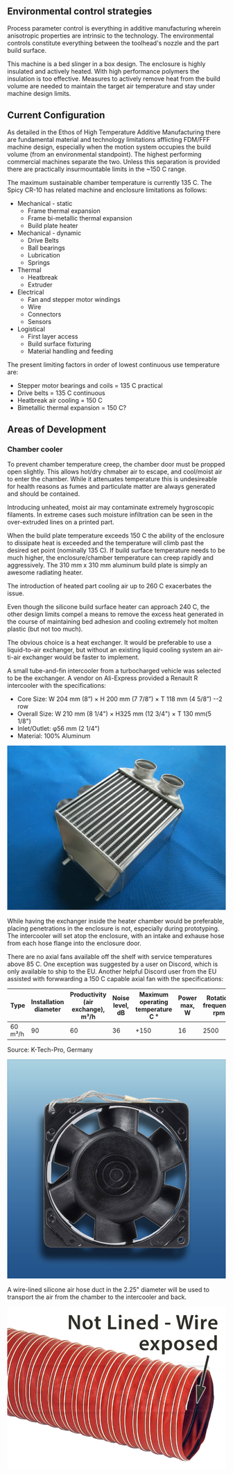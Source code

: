 ## Environmental control strategies

Process parameter control is everything in additive manufacturing wherein anisotropic properties are intrinsic to the technology. The environmental controls constitute everything between the toolhead's nozzle and the part build surface.

This machine is a bed slinger in a box design. The enclosure is highly insulated and actively heated. With high performance polymers the insulation is too effective. Measures to actively remove heat from the build volume are needed to maintain the target air temperature and stay under machine design limits.

## Current Configuration

As detailed in the Ethos of High Temperature Additive Manufacturing there are fundamental material and technology limitations afflicting FDM/FFF machine design, especially when the motion system occupies the build volume (from an environmental standpoint). The highest performing commercial machines separate the two. Unless this separation is provided there are practically insurmountable limits in the ~150 C range.

The maximum sustainable chamber temperature is currently 135 C. The Spicy CR-10 has related machine and enclosure limitations as follows:

- Mechanical - static
    - Frame thermal expansion
    - Frame bi-metallic thermal expansion
    - Build plate heater
- Mechanical - dynamic
    - Drive Belts
    - Ball bearings
    - Lubrication
    - Springs
- Thermal
    - Heatbreak
    - Extruder
- Electrical
    - Fan and stepper motor windings
    - Wire
    - Connectors
    - Sensors
- Logistical
    - First layer access
    - Build surface fixturing
    - Material handling and feeding

The present limiting factors in order of lowest continuous use temperature are:
- Stepper motor bearings and coils = 135 C practical
- Drive belts = 135 C continuous
- Heatbreak air cooling = 150 C
- Bimetallic thermal expansion = 150 C?

## Areas of Development

### Chamber cooler

To prevent chamber temperature creep, the chamber door must be propped open slightly. This allows hot/dry chmaber air to escape, and cool/moist air to enter the chamber. While it attenuates temperature this is undesireable for health reasons as fumes and particulate matter are always generated and should be contained.

Introducing unheated, moist air may contaminate extremely hygroscopic filaments. In extreme cases such moisture infiltration can be seen in the over-extruded lines on a printed part.

When the build plate temperature exceeds 150 C the ability of the enclosure to dissipate heat is exceeded and the temperature will climb past the desired set point (nominally 135 C). If build surface temperature needs to be much higher, the enclosure/chamber temperature can creep rapidly and aggressively. The 310 mm x 310 mm aluminum build plate is simply an awesome radiating heater.

The introduction of heated part cooling air up to 260 C exacerbates the issue.

Even though the silicone build surface heater can approach 240 C, the other design limits compel a means to remove the excess heat generated in the course of maintaining bed adhesion and cooling extremely hot molten plastic (but not too much).

The obvious choice is a heat exchanger. It would be preferable to use a liquid-to-air exchanger, but without an existing liquid cooling system an air-ti-air exchanger would be faster to implement.

A small tube-and-fin intercooler from a turbocharged vehicle was selected to be the exchanger. A vendor on Ali-Express provided a Renault R intercooler with the specifications:
   - Core Size: W 204 mm (8”) × H 200 mm (7 7/8”) × T 118 mm (4 5/8”) --2 row
   - Overall Size: W 210 mm (8 1/4") × H325 mm (12 3/4") × T 130 mm(5 1/8")
   - Inlet/Outlet: φ56 mm (2 1/4")
   - Material: 100%  Aluminum

![alt text](image.png)

While having the exchanger inside the heater chamber would be preferable, placing penetrations in the enclosure is not, especially during prototyping. The intercooler will set atop the enclosure, with an intake and exhause hose from each hose flange into the enclosure door.

There are no axial fans available off the shelf with service temperatures above 85 C. One exception was suggested by a user on Discord, which is only available to ship to the EU. Another helpful Discord user from the EU assisted with forwwarding a 150 C capable axial fan with the specifications:

|Type|Installation diameter|Productivity (air exchange), m³/h|Noise level, dB|Maximum operating temperature C °|Power max, W|Rotation frequency, rpm|Dimensions|Pressure, max, Pa|current, A.|Phase/voltage 50Hz|
|-------|-------|-------|-------|-------|-------|-------|-------|-------|-------|-------|
|60 m³/h|90|60|36|+150|16|2500|93x93x25|50|0.096|1f / 230V|

Source: K-Tech-Pro, Germany

![alt text](image-1.png)

A wire-lined silicone air hose duct in the 2.25" diameter will be used to transport the air from the chamber to the intercooler and back.

![alt text](image-2.png)